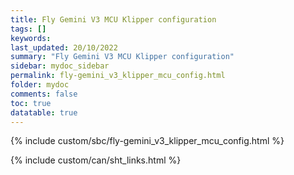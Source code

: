 ```yaml
---
title: Fly Gemini V3 MCU Klipper configuration
tags: []
keywords: 
last_updated: 20/10/2022
summary: "Fly Gemini V3 MCU Klipper configuration"
sidebar: mydoc_sidebar
permalink: fly-gemini_v3_klipper_mcu_config.html
folder: mydoc
comments: false
toc: true
datatable: true
---
```

{% include custom/sbc/fly-gemini_v3_klipper_mcu_config.html %}

{% include custom/can/sht_links.html %}